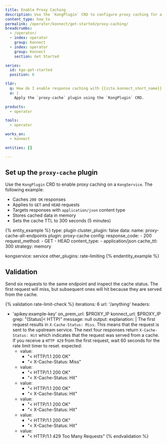 ```yaml
---
title: Enable Proxy Caching
description: Use the `KongPlugin` CRD to configure proxy caching for a route or service.
content_type: how_to
permalink: /operator/konnect/get-started/proxy-caching/
breadcrumbs:
  - /operator/
  - index: operator
    group: Konnect
  - index: operator
    group: Konnect
    section: Get Started

series:
  id: kgo-get-started
  position: 6

tldr:
  q: How do I enable response caching with {{site.konnect_short_name}} CRDs?
  a: |
    Apply the `proxy-cache` plugin using the `KongPlugin` CRD.

products:
  - operator

tools:
  - operator

works_on:
  - konnect

entities: []

---
```


## Set up the `proxy-cache` plugin

Use the `KongPlugin` CRD to enable proxy caching on a `KongService`. The following example:

* Caches `200 OK` responses
* Applies to `GET` and `HEAD` requests
* Targets responses with `application/json` content type
* Stores cached data in memory
* Sets the cache TTL to 300 seconds (5 minutes)

{% entity_example %}
type: plugin
cluster_plugin: false
data:
  name: proxy-cache-all-endpoints
  plugin: proxy-cache
  config:
    response_code:
    - 200
    request_method:
    - GET
    - HEAD
    content_type:
    - application/json
    cache_ttl: 300
    strategy: memory

  kongservice: service
  other_plugins: rate-limiting
{% endentity_example %}

## Validation

Send six requests to the same endpoint and inspect the cache status. The first request will miss, but subsequent ones will hit because they are served from the cache.

{% validation rate-limit-check %}
iterations: 6
url: '/anything'
headers:
  - 'apikey:example-key'
on_prem_url: $PROXY_IP
konnect_url: $PROXY_IP
grep: "(Status|< HTTP)"
message: null
output:
  explanation: |
    The first request results in `X-Cache-Status: Miss`. This means that the request is sent to the upstream service. The next four responses return `X-Cache-Status: Hit` which indicates that the request was served from a cache. If you receive a `HTTP 429` from the first request, wait 60 seconds for the rate limit timer to reset.
  expected:
    - value:
      - "< HTTP/1.1 200 OK"
      - "< X-Cache-Status: Miss"
    - value:
      - "< HTTP/1.1 200 OK"
      - "< X-Cache-Status: Hit"
    - value:
      - "< HTTP/1.1 200 OK"
      - "< X-Cache-Status: Hit"
    - value:
      - "< HTTP/1.1 200 OK"
      - "< X-Cache-Status: Hit"
    - value:
      - "< HTTP/1.1 200 OK"
      - "< X-Cache-Status: Hit"
    - value:
      - "< HTTP/1.1 429 Too Many Requests"
{% endvalidation %}